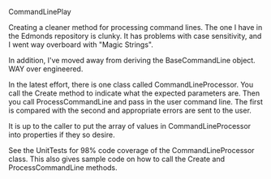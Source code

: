CommandLinePlay

Creating a cleaner method for processing command lines. The one I have in
the Edmonds repository is clunky. It has problems with case sensitivity,
and I went way overboard with "Magic Strings".

In addition, I've moved away from deriving the BaseCommandLine object. WAY
over engineered.

In the latest effort, there is one class called CommandLineProcessor. You call the
Create method to indicate what the expected parameters are. Then you call
ProcessCommandLine and pass in the user command line. The first is compared
with the second and appropriate errors are sent to the user.

It is up to the caller to put the array of values in CommandLineProcessor into
properties if they so desire.

See the UnitTests for 98% code coverage of the CommandLineProcessor class.
This also gives sample code on how to call the Create and ProcessCommandLine
methods.

